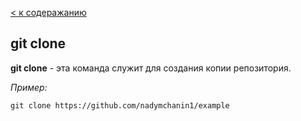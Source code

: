 [< к содеражанию](./readme.md)

## git clone

**git clone** - эта команда служит для создания копии репозитория.

*Пример:*

```bash-
git clone https://github.com/nadymchanin1/example
```
